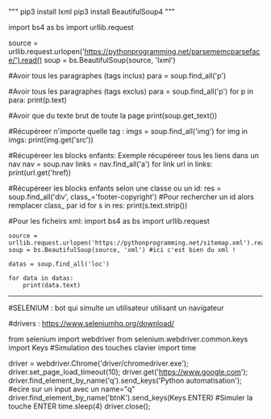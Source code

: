 """
pip3 install lxml
pip3 install BeautifulSoup4
"""

import bs4 as bs
import urllib.request

source = urllib.request.urlopen('https://pythonprogramming.net/parsememcparseface/').read()
soup = bs.BeautifulSoup(source, 'lxml')

#Avoir tous les paragraphes (tags inclus)
    para = soup.find_all('p')

#Avoir tous les paragraphes (tags exclus)
    para = soup.find_all('p')
    for p in para:
        print(p.text)


#Avoir que du texte brut de toute la page
    print(soup.get_text())

#Récupéreer n'importe quelle tag : 
    imgs = soup.find_all('img')
    for img in imgs:
        print(img.get('src'))

#Récupéreer les blocks enfants:
    Exemple récupéreer tous les liens dans un nav
    nav = soup.nav
    links = nav.find_all('a')
    for link url in links:
        print(url.get('href))


#Récupéreer les blocks enfants selon une classe ou un id:
    res = soup.find_all('div', class_='footer-copyright') #Pour rechercher un id alors remplacer class_ par id 
    for s in res:
        print(s.text.strip())



#Pour les ficheirs xml:
    import bs4 as bs
    import urllib.request

    source = urllib.request.urlopen('https://pythonprogramming.net/sitemap.xml').read()
    soup = bs.BeautifulSoup(source, 'xml') #ici c'est bien du xml !

    datas = soup.find_all('loc')

    for data in datas:
        print(data.text)



----------------
#SELENIUM : bot qui simulte un utilisateur utilisant un navigateur

#drivers : https://www.seleniumhq.org/download/

from selenium import webdriver
from selenium.webdriver.common.keys import Keys #Simulation des touches clavier
import time 

driver = webdriver.Chrome('driver/chromedriver.exe');
driver.set_page_load_timeout(10);
driver.get('https://www.google.com');
driver.find_element_by_name('q').send_keys('Python automatisation'); #ecire sur un input avec un name="q"
driver.find_element_by_name('btnK').send_keys(Keys.ENTER) #Simuler la touche ENTER
time.sleep(4)
driver.close();